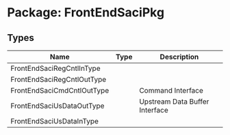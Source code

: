 # Package: FrontEndSaciPkg

## Types

| Name                       | Type | Description                    |
| -------------------------- | ---- | ------------------------------ |
| FrontEndSaciRegCntlInType  |      |                                |
| FrontEndSaciRegCntlOutType |      |                                |
| FrontEndSaciCmdCntlOutType |      | Command Interface              |
| FrontEndSaciUsDataOutType  |      | Upstream Data Buffer Interface |
| FrontEndSaciUsDataInType   |      |                                |
